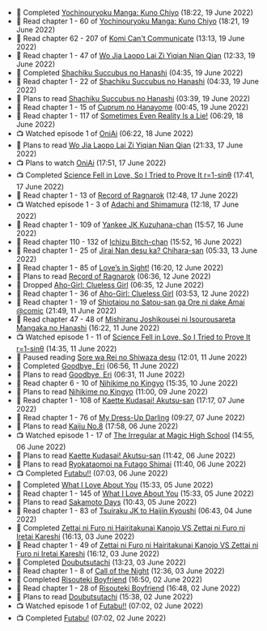 <!-- ANILIST_ACTIVITY:start -->

-   📖 Completed [Yochinouryoku Manga: Kuno Chiyo](https://anilist.co/manga/107729) (18:22, 19 June 2022)
-   📖 Read chapter 1 - 60 of [Yochinouryoku Manga: Kuno Chiyo](https://anilist.co/manga/107729) (18:21, 19 June 2022)
-   📖 Read chapter 62 - 207 of [Komi Can't Communicate](https://anilist.co/manga/97852) (13:13, 19 June 2022)
-   📖 Read chapter 1 - 47 of [Wo Jia Laopo Lai Zi Yiqian Nian Qian](https://anilist.co/manga/146267) (12:33, 19 June 2022)
-   📖 Completed [Shachiku Succubus no Hanashi](https://anilist.co/manga/106688) (04:35, 19 June 2022)
-   📖 Read chapter 1 - 22 of [Shachiku Succubus no Hanashi](https://anilist.co/manga/106688) (04:33, 19 June 2022)
-   📖 Plans to read [Shachiku Succubus no Hanashi](https://anilist.co/manga/106688) (03:39, 19 June 2022)
-   📖 Read chapter 1 - 15 of [Cuprum no Hanayome](https://anilist.co/manga/117675) (00:45, 19 June 2022)
-   📖 Read chapter 1 - 117 of [Sometimes Even Reality Is a Lie!](https://anilist.co/manga/113076) (06:29, 18 June 2022)
-   📺 Watched episode 1 of [OniAi](https://anilist.co/anime/14199) (06:22, 18 June 2022)
-   📖 Plans to read [Wo Jia Laopo Lai Zi Yiqian Nian Qian](https://anilist.co/manga/146267) (21:33, 17 June 2022)
-   📺 Plans to watch [OniAi](https://anilist.co/anime/14199) (17:51, 17 June 2022)
-   📺 Completed [Science Fell in Love, So I Tried to Prove It r=1-sinθ](https://anilist.co/anime/125124) (17:41, 17 June 2022)
-   📖 Read chapter 1 - 13 of [Record of Ragnarok](https://anilist.co/manga/107098) (12:48, 17 June 2022)
-   📺 Watched episode 1 - 3 of [Adachi and Shimamura](https://anilist.co/anime/109287) (12:18, 17 June 2022)
-   📖 Read chapter 1 - 109 of [Yankee JK Kuzuhana-chan](https://anilist.co/manga/116822) (15:57, 16 June 2022)
-   📖 Read chapter 110 - 132 of [Ichizu Bitch-chan](https://anilist.co/manga/119121) (15:52, 16 June 2022)
-   📖 Read chapter 1 - 25 of [Jirai Nan desu ka? Chihara-san](https://anilist.co/manga/137714) (05:33, 13 June 2022)
-   📖 Read chapter 1 - 85 of [Love’s in Sight!](https://anilist.co/manga/107445) (16:20, 12 June 2022)
-   📖 Plans to read [Record of Ragnarok](https://anilist.co/manga/107098) (06:36, 12 June 2022)
-   📖 Dropped [Aho-Girl: Clueless Girl](https://anilist.co/manga/77102) (06:35, 12 June 2022)
-   📖 Read chapter 1 - 36 of [Aho-Girl: Clueless Girl](https://anilist.co/manga/77102) (03:53, 12 June 2022)
-   📖 Read chapter 1 - 19 of [Shiotaiou no Satou-san ga Ore ni dake Amai @comic](https://anilist.co/manga/123130) (21:49, 11 June 2022)
-   📖 Read chapter 47 - 48 of [Mishiranu Joshikousei ni Isourousareta Mangaka no Hanashi](https://anilist.co/manga/142994) (16:22, 11 June 2022)
-   📺 Watched episode 1 - 11 of [Science Fell in Love, So I Tried to Prove It r=1-sinθ](https://anilist.co/anime/125124) (14:35, 11 June 2022)
-   📖 Paused reading [Sore wa Rei no Shiwaza desu](https://anilist.co/manga/117342) (12:01, 11 June 2022)
-   📖 Completed [Goodbye, Eri](https://anilist.co/manga/146983) (06:56, 11 June 2022)
-   📖 Plans to read [Goodbye, Eri](https://anilist.co/manga/146983) (06:31, 11 June 2022)
-   📖 Read chapter 6 - 10 of [Nihikime no Kingyo](https://anilist.co/manga/101983) (15:35, 10 June 2022)
-   📖 Plans to read [Nihikime no Kingyo](https://anilist.co/manga/101983) (11:00, 09 June 2022)
-   📖 Read chapter 1 - 108 of [Kaette Kudasai! Akutsu-san](https://anilist.co/manga/113501) (17:17, 07 June 2022)
-   📖 Read chapter 1 - 76 of [My Dress-Up Darling](https://anilist.co/manga/101583) (09:27, 07 June 2022)
-   📖 Plans to read [Kaiju No.8](https://anilist.co/manga/120760) (17:58, 06 June 2022)
-   📺 Watched episode 1 - 17 of [The Irregular at Magic High School](https://anilist.co/anime/20458) (14:55, 06 June 2022)
-   📖 Plans to read [Kaette Kudasai! Akutsu-san](https://anilist.co/manga/113501) (11:42, 06 June 2022)
-   📖 Plans to read [Ryokataomoi na Futago Shimai](https://anilist.co/manga/119832) (11:40, 06 June 2022)
-   📺 Completed [Futabu!!](https://anilist.co/anime/21076) (07:03, 06 June 2022)
-   📖 Completed [What I Love About You](https://anilist.co/manga/106474) (15:33, 05 June 2022)
-   📖 Read chapter 1 - 145 of [What I Love About You](https://anilist.co/manga/106474) (15:33, 05 June 2022)
-   📖 Plans to read [Sakamoto Days](https://anilist.co/manga/125828) (10:43, 05 June 2022)
-   📖 Read chapter 1 - 83 of [Tsuiraku JK to Haijin Kyoushi](https://anilist.co/manga/99737) (06:43, 04 June 2022)
-   📖 Completed [Zettai ni Furo ni Hairitakunai Kanojo VS Zettai ni Furo ni Iretai Kareshi](https://anilist.co/manga/123236) (16:13, 03 June 2022)
-   📖 Read chapter 1 - 49 of [Zettai ni Furo ni Hairitakunai Kanojo VS Zettai ni Furo ni Iretai Kareshi](https://anilist.co/manga/123236) (16:12, 03 June 2022)
-   📖 Completed [Doubutsutachi](https://anilist.co/manga/101984) (13:23, 03 June 2022)
-   📖 Read chapter 1 - 8 of [Call of the Night](https://anilist.co/manga/111233) (12:36, 03 June 2022)
-   📖 Completed [Risouteki Boyfriend](https://anilist.co/manga/100195) (16:50, 02 June 2022)
-   📖 Read chapter 1 - 28 of [Risouteki Boyfriend](https://anilist.co/manga/100195) (16:48, 02 June 2022)
-   📖 Plans to read [Doubutsutachi](https://anilist.co/manga/101984) (15:38, 02 June 2022)
-   📺 Watched episode 1 of [Futabu!!](https://anilist.co/anime/21076) (07:02, 02 June 2022)
-   📺 Completed [Futabu!](https://anilist.co/anime/21062) (07:02, 02 June 2022)

<!-- ANILIST_ACTIVITY:end -->
